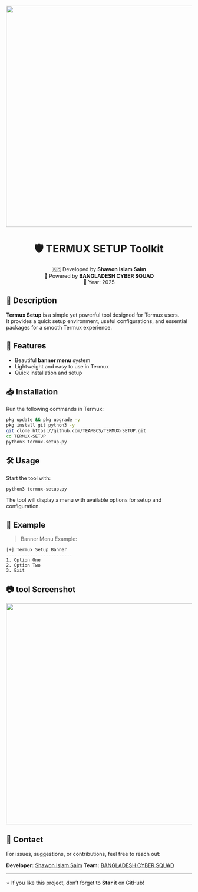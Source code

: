 
<p align="center">
  <img src="https://i.postimg.cc/pTcTyCBb/1000259125.jpg" width="600"/>
</p>

<h1 align="center">🛡️ TERMUX SETUP Toolkit</h1>                                    <p align="center">
  🇧🇩 Developed by <b>Shawon Islam Saim</b><br>
  🚀 Powered by <b>BANGLADESH CYBER SQUAD</b><br>
  📆 Year: 2025
</p>

## 📌 Description
**Termux Setup** is a simple yet powerful tool designed for Termux users.  
It provides a quick setup environment, useful configurations, and essential packages for a smooth Termux experience.  

## 🚀 Features
- Beautiful **banner menu** system  
- Lightweight and easy to use in Termux  
- Quick installation and setup  

## 📥 Installation
Run the following commands in Termux:

```bash
pkg update && pkg upgrade -y
pkg install git python3 -y
git clone https://github.com/TEAMBCS/TERMUX-SETUP.git
cd TERMUX-SETUP
python3 termux-setup.py
````

## 🛠 Usage

Start the tool with:

```bash
python3 termux-setup.py
```

The tool will display a menu with available options for setup and configuration.

## 📸 Example

> Banner Menu Example:

```
[+] Termux Setup Banner
-------------------------
1. Option One
2. Option Two
3. Exit
```
## 📷 tool Screenshot 

<p align="center">
  <img src="https://i.postimg.cc/nz2dmjst/1000259127.jpg" width="600"/>
</p>

## 📧 Contact

For issues, suggestions, or contributions, feel free to reach out:

**Developer:** [Shawon Islam Saim](https://www.facebook.com/Sha.won9399)
**Team:** [BANGLADESH CYBER SQUAD](https://facebook.com/groups/572787103428508/)

---

⭐ If you like this project, don’t forget to **Star** it on GitHub!

